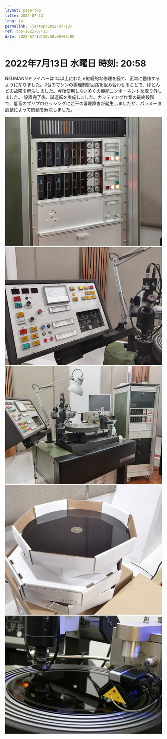 ```yaml
---
layout: page-top
title: 2022-07-13
lang: ja
permalink: /ja/top/2022-07-13/
ref: top-2022-07-13
date: 2022-07-13T20:58:00+09:00
---
```



# 2022年7月13日   水曜日   時刻: 20:58 

NEUMANNドライバーは1年以上にわたる継続的な修理を経て、正常に動作するようになりました。2台のマシンの論理制御回路を組み合わせることで、ほとんどの故障を解決しました。今後使用しない多くの機能コンポーネントを取り外しました。
設置完了後、試運転を実施しました。カッティング作業の最終段階で、低音のプリプロセッシングに若干の論理障害が発生しましたが、パラメータ調整によって問題を解決しました。

![1](/assets/top/2022-07-13/1.jpg)
![2](/assets/top/2022-07-13/2.jpg)
![3](/assets/top/2022-07-13/3.jpg)
![4](/assets/top/2022-07-13/4.jpg)
![5](/assets/top/2022-07-13/5.jpg)
